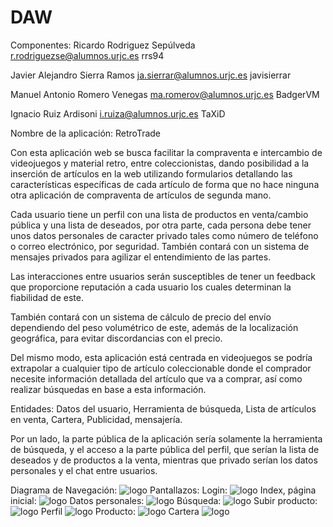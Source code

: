 # DAW
Componentes:
Ricardo Rodriguez Sepúlveda r.rodriguezse@alumnos.urjc.es rrs94

Javier Alejandro Sierra Ramos ja.sierrar@alumnos.urjc.es javisierrar

Manuel Antonio Romero Venegas  ma.romerov@alumnos.urjc.es BadgerVM

Ignacio Ruiz Ardisoni          i.ruiza@alumnos.urjc.es  TaXiD

Nombre de la aplicación: RetroTrade

Con esta aplicación web se busca facilitar la compraventa e intercambio de videojuegos y material retro, entre coleccionistas, 
dando posibilidad a la inserción de artículos en la web utilizando formularios detallando las características específicas de cada
artículo de forma que no hace ninguna otra aplicación de compraventa de artículos de segunda mano.

Cada usuario tiene un perfil con una lista de productos en venta/cambio pública y una lista de deseados, por otra parte, cada persona
debe tener unos datos personales de caracter privado tales como número de teléfono o correo electrónico, por seguridad. También
contará con un sistema de mensajes privados para agilizar el entendimiento de las partes.

Las interacciones entre usuarios serán susceptibles de tener un feedback que proporcione reputación a cada usuario los cuales
determinan la fiabilidad de este.

También contará con un sistema de cálculo de precio del envío dependiendo del peso volumétrico de este, además de la localización
geográfica, para evitar discordancias con el precio.

Del mismo modo, esta aplicación está centrada en videojuegos se podría extrapolar a cualquier tipo de artículo coleccionable donde el comprador necesite información detallada del artículo que va a comprar, así como realizar búsquedas en base a esta información.

Entidades: Datos del usuario, Herramienta de búsqueda, Lista de artículos en venta, Cartera, Publicidad, mensajería.

Por un lado, la parte pública de la aplicación sería solamente la herramienta de búsqueda, y el acceso a la parte pública del perfil, que serían la lista de deseados y de productos a la venta, mientras que privado serían los datos personales y el chat entre usuarios.

Diagrama de Navegación:
![logo](http://i.imgur.com/u2FAMbN.png)
Pantallazos:
Login:
![logo](http://i.imgur.com/mqjNSc1.png)
Index, página inicial:
![logo](http://i.imgur.com/r90EZPN.png)
Datos personales:
![logo](http://i.imgur.com/b17V3Fv.png)
Búsqueda:
![logo](http://i.imgur.com/NpJXenL.png)
Subir producto:
![logo](http://i.imgur.com/mACUq1y.png)
Perfil
![logo](http://i.imgur.com/8HOUfgX.png)
Producto:
![logo](http://i.imgur.com/x4totgc.png)
Cartera
![logo](http://i.imgur.com/dYbL3gf.png)

